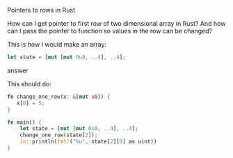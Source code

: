 Pointers to rows in Rust

How can I get pointer to first row of two dimensional array in Rust? And how can I pass the pointer to function so values in the row can be changed?

This is how I would make an array:

```rust
let state = [mut [mut 0u8, ..4], ..4];
```

answer

This should do:

```rust
fn change_one_row(x: &[mut u8]) {
   x[0] = 5;
}

fn main() {
    let state = [mut [mut 0u8, ..4], ..4];
    change_one_row(state[2]);
    io::println(fmt!("%u", state[2][0] as uint))
}
```

